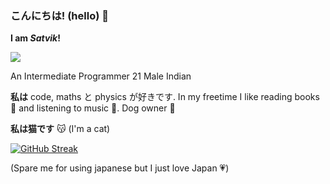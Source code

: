 ### こんにちは! (hello) 👋

**I am *Satvik*!**

![](https://komarev.com/ghpvc/?username=Risen57&style=for-the-badge&color=5f6f52)

An Intermediate Programmer
21 Male Indian

**私は** code, maths と physics が好きです. In my freetime I like reading books 📖 and listening to music 🎵. Dog owner 🐶

**私は猫です** 😽 (I'm a cat)

[![GitHub Streak](http://github-readme-streak-stats.herokuapp.com?user=Risen57&theme=dark&background=000000)](https://git.io/streak-stats)

(Spare me for using japanese but I just love Japan 💗)
